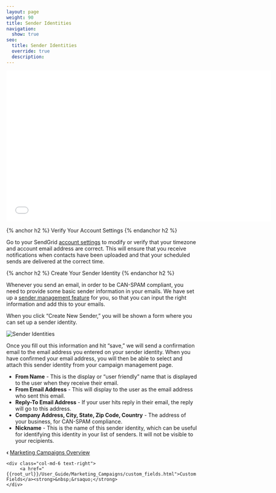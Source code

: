 ```yaml
---
layout: page
weight: 90
title: Sender Identities
navigation:
  show: true
seo:
  title: Sender Identities
  override: true
  description:
---
```


<iframe src="//player.vimeo.com/video/120703745" width="700" height="400" frameborder="0" webkitallowfullscreen mozallowfullscreen allowfullscreen></iframe>

{% anchor h2 %}
Verify Your Account Settings
{% endanchor h2 %}

Go to your SendGrid [account settings](https://sendgrid.com/user/account) to modify or verify that your timezone and account email address are correct. This
will ensure that you receive notifications when contacts have been uploaded and that your scheduled sends are delivered at the correct time.

{% anchor h2 %}
Create Your Sender Identity
{% endanchor h2 %}

Whenever you send an email, in order to be CAN-SPAM compliant, you need to provide some basic sender information in your
emails. We have set up a [sender management feature](https://sendgrid.com/marketing_campaigns/senders) for you,
so that you can input the right information and add this to your emails.

When you click “Create New Sender,” you will be shown a form where you can set up a sender identity.

![]({{root_url}}/images/sender_identity_1.png "Sender Identities")

Once you fill out this information and hit “save,” we will send a confirmation email to the email address you entered on your sender identity. When you have confirmed your email address, you will then be able to select and attach this sender identity from your campaign management page.

* **From Name** - This is the display or “user friendly” name that is displayed to the user when they receive their email.
* **From Email Address** - This will display to the user as the email address who sent this email.
* **Reply-To Email Address** - If your user hits reply in their email, the reply will go to this address.
* **Company Address, City, State, Zip Code, Country** - The address of your business, for CAN-SPAM compliance.
* **Nickname** - This is the name of this sender identity, which can be useful for identifying this identity in your list of senders. It will not be visible to your recipients.

<div class="row">
    <div class="col-md-6 text-left">
        <strong>&lsaquo;&nbsp;</strong><a href="{{root_url}}/User_Guide/Marketing_Campaigns/index.html">Marketing Campaigns Overview</a>
    </div>

    <div class="col-md-6 text-right">
         <a href="{{root_url}}/User_Guide/Marketing_Campaigns/custom_fields.html">Custom Fields</a><strong>&nbsp;&rsaquo;</strong>
    </div>
</div>
